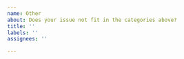 ```yaml
---
name: Other
about: Does your issue not fit in the categories above?
title: ''
labels: ''
assignees: ''

---
```



